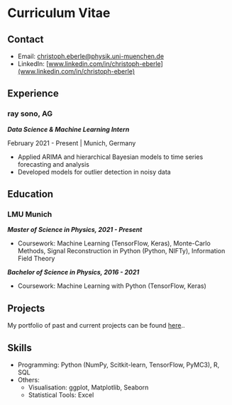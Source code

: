 # Curriculum Vitae

## Contact

* Email: [christoph.eberle@physik.uni-muenchen.de](christoph.eberle@physik.uni-muenchen.de)
* LinkedIn: [www.linkedin.com/in/christoph-eberle](www.linkedin.com/in/christoph-eberle)

## Experience

### ray sono, AG

***Data Science & Machine Learning Intern***

February 2021 - Present |  Munich, Germany

* Applied ARIMA and hierarchical Bayesian models to time series forecasting and analysis
* Developed models for outlier detection in noisy data

## Education

### LMU Munich

***Master of Science in Physics, 2021 - Present***

* Coursework: Machine Learning (TensorFlow, Keras), Monte-Carlo Methods, Signal Reconstruction in Python (Python, NIFTy), Information Field Theory

***Bachelor of Science in Physics, 2016 - 2021***

* Coursework: Machine Learning with Python (TensorFlow, Keras)

## Projects 

My portfolio of past and current projects can be found [here](/index)..

## Skills

* Programming: Python (NumPy, Scitkit-learn, TensorFlow, PyMC3), R, SQL
* Others:
  * Visualisation: ggplot, Matplotlib, Seaborn
  * Statistical Tools: Excel